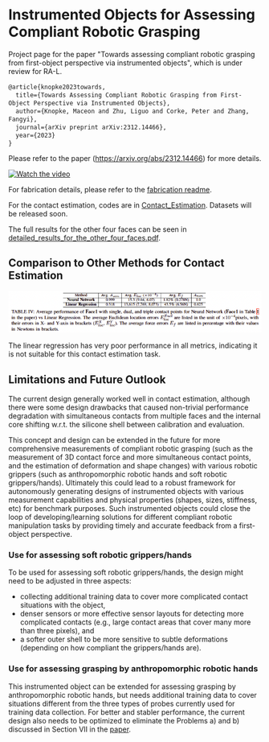 # Instrumented Objects for Assessing Compliant Robotic Grasping
Project page for the paper "Towards assessing compliant robotic grasping from first-object perspective via instrumented objects", which is under review for RA-L.
```
@article{knopke2023towards,
  title={Towards Assessing Compliant Robotic Grasping from First-Object Perspective via Instrumented Objects},
  author={Knopke, Maceon and Zhu, Liguo and Corke, Peter and Zhang, Fangyi},
  journal={arXiv preprint arXiv:2312.14466},
  year={2023}
}
```

Please refer to the paper (https://arxiv.org/abs/2312.14466) for more details.

[![Watch the video](https://img.youtube.com/vi/kQSZlNxYRrs/0.jpg)](https://www.youtube.com/watch?v=kQSZlNxYRrs)

For fabrication details, please refer to the [fabrication readme](Fabrication_Readme.md).

For the contact estimation, codes are in [Contact_Estimation](Contact_Estimation). Datasets will be released  soon.

The full results for the other four faces can be seen in [detailed_results_for_the_other_four_faces.pdf](detailed_results_for_the_other_four_faces.pdf).

## Comparison to Other Methods for Contact Estimation
![Neural Networks vs Linear Regression](method_comp.png)

The linear regression has very poor performance in all metrics, indicating it is not suitable for this contact estimation task.

## Limitations and Future Outlook
The current design generally worked well in contact estimation, although there were some design drawbacks that caused non-trivial performance degradation with simultaneous contacts from multiple faces and the internal core shifting w.r.t. the silicone shell between calibration and evaluation.

This concept and design can be extended in the future for more comprehensive measurements of compliant robotic grasping (such as the measurement of 3D contact force and more simultaneous contact points, and the estimation of deformation and shape changes) with various robotic grippers (such as anthropomorphic robotic hands and soft robotic grippers/hands). Ultimately this could lead to a robust framework for autonomously generating designs of instrumented objects with various measurement capabilities and physical properties (shapes, sizes, stiffness, etc) for benchmark purposes. Such instrumented objects could close the loop of developing/learning solutions for different compliant robotic manipulation tasks by providing timely and accurate feedback from a first-object perspective.

### Use for assessing soft robotic grippers/hands
To be used for assessing soft robotic grippers/hands, the design might need to be adjusted in three aspects:
- collecting additional training data to cover more complicated contact situations with the object,
- denser sensors or more effective sensor layouts for detecting more complicated contacts (e.g., large contact areas that cover many more than three pixels), and
- a softer outer shell to be more sensitive to subtle deformations (depending on how compliant the grippers/hands are).

### Use for assessing grasping by anthropomorphic robotic hands
This instrumented object can be extended for assessing grasping by anthropomorphic robotic hands, but needs additional training data to cover situations different from the three types of probes currently used for training data collection. For better and stabler performance, the current design also needs to be optimized to eliminate the Problems a) and b) discussed in Section VII in the [paper](https://arxiv.org/abs/2312.14466).
